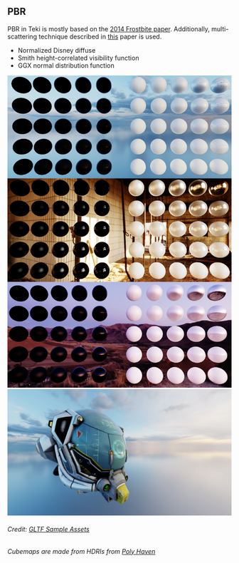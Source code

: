 ## PBR  
PBR in Teki is mostly based on the [2014 Frostbite paper](https://seblagarde.files.wordpress.com/2015/07/course_notes_moving_frostbite_to_pbr_v32.pdf). Additionally, multi-scattering technique described in 
[this](https://www.jcgt.org/published/0008/01/03/paper.pdf) paper is used.
  * Normalized Disney diffuse
  * Smith height-correlated visibility function
  * GGX normal distribution function  

![](images/spheres_pbr.png)  
![](images/helmet_pbr.png)  
###### Credit: [GLTF Sample Assets](https://github.com/KhronosGroup/glTF-Sample-Assets/tree/main/Models/DamagedHelmet)

###### Cubemaps are made from HDRIs from [Poly Haven](https://polyhaven.com/hdris)
